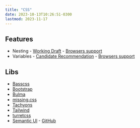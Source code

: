 ```yaml
---
title: "CSS"
date: 2023-10-13T10:26:51-0300
lastmod: 2023-11-17
---
```

## Features
- Nesting - [Working Draft](https://drafts.csswg.org/css-nesting/) - [Browsers support](https://caniuse.com/css-nesting)
- Variables - [Candidate Recommendation](https://www.w3.org/TR/css-variables/) - [Browsers support](https://caniuse.com/css-variables)
## Libs
- [Basscss](https://basscss.com/)
- [Bootstrap](https://getbootstrap.com/)
- [Bulma](https://bulma.io/)
- [missing.css](https://missing.style/)
- [Tachyons](http://tachyons.io/)
- [Tailwind](https://tailwindcss.com/)
- [turretcss](https://turretcss.com/)
- [Semantic UI](https://semantic-ui.com/) - [GitHub](https://github.com/Semantic-Org/Semantic-UI)